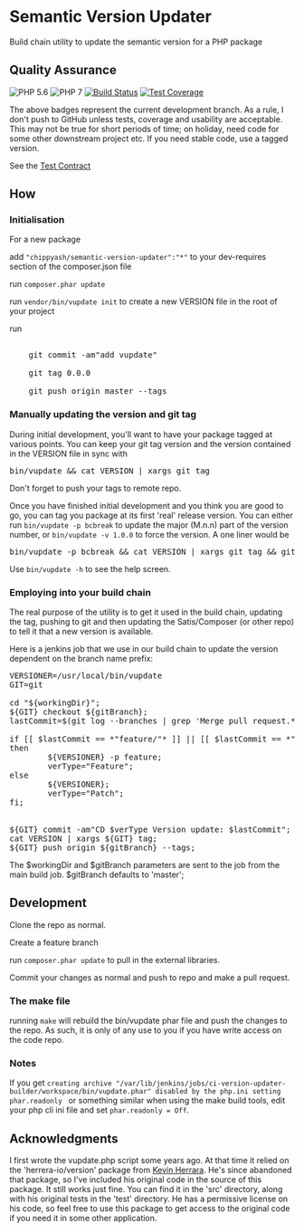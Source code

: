 # Semantic Version Updater

Build chain utility to update the semantic version for a PHP package
 
## Quality Assurance

![PHP 5.6](https://img.shields.io/badge/PHP-5.6-blue.svg)
![PHP 7](https://img.shields.io/badge/PHP-7-blue.svg)
[![Build Status](https://travis-ci.org/chippyash/semantic-version-updater.svg)](https://travis-ci.org/chippyash/semantic-version-updater)
[![Test Coverage](https://api.codeclimate.com/v1/badges/e2dad65c6556353dae4b/test_coverage)](https://codeclimate.com/github/chippyash/semantic-version-updater/test_coverage)

The above badges represent the current development branch.  As a rule, I don't push
 to GitHub unless tests, coverage and usability are acceptable.  This may not be
 true for short periods of time; on holiday, need code for some other downstream
 project etc.  If you need stable code, use a tagged version.
 
See the [Test Contract](https://github.com/chippyash/semantic-version-updater/blob/master/docs/Test-Contract.md)

## How

### Initialisation

For a new package

add `"chippyash/semantic-version-updater":"*"` to your dev-requires section of the composer.json file

run `composer.phar update`

run `vendor/bin/vupdate init` to create a new VERSION file in the root of your project

run

<pre>

    git commit -am"add vupdate"
    
    git tag 0.0.0
    
    git push origin master --tags
</pre>

### Manually updating the version and git tag

During initial development, you'll want to have your package tagged at various points.  You can keep your git tag version 
and the version contained in the VERSION file in sync with

<pre>
bin/vupdate && cat VERSION | xargs git tag
</pre>

Don't forget to push your tags to remote repo.

Once you have finished initial development and you think you are good to go, you can tag you package at its first 'real'
release version.  You can either run `bin/vupdate -p bcbreak` to update the major (M.n.n) part of the version number, or
`bin/vupdate -v 1.0.0` to force the version.  A one liner would be

<pre>
bin/vupdate -p bcbreak && cat VERSION | xargs git tag && git commit -am"First release" && git push origin master --tags
</pre>

Use `bin/vupdate -h` to see the help screen.

### Employing into your build chain

The real purpose of the utility is to get it used in the build chain, updating the tag, pushing to git and then
 updating the Satis/Composer (or other repo) to tell it that a new version is available.
 
Here is a jenkins job that we use in our build chain to update the version dependent
on the branch name prefix:

<pre>
VERSIONER=/usr/local/bin/vupdate
GIT=git

cd "${workingDir}";
${GIT} checkout ${gitBranch};
lastCommit=$(git log --branches | grep 'Merge pull request.* to master' | head -1)

if [[ $lastCommit == *"feature/"* ]] || [[ $lastCommit == *"release/"* ]]
then
        ${VERSIONER} -p feature;
        verType="Feature";
else
        ${VERSIONER};
        verType="Patch";
fi;


${GIT} commit -am"CD $verType Version update: $lastCommit";
cat VERSION | xargs ${GIT} tag;
${GIT} push origin ${gitBranch} --tags;
</pre>

The $workingDir and $gitBranch parameters are sent to the job from the main build
job.  $gitBranch defaults to 'master';

## Development

Clone the repo as normal.

Create a feature branch

run `composer.phar update` to pull in the external libraries.

Commit your changes as normal and push to repo and make a pull request.
 
### The make file

running `make` will rebuild the bin/vupdate phar file and push the changes to the repo.
As such, it is only of any use to you if you have write access on the code repo.

### Notes
If you get `creating archive "/var/lib/jenkins/jobs/ci-version-updater-builder/workspace/bin/vupdate.phar" disabled by the php.ini setting phar.readonly `
or something similar when using the make build tools, edit your php cli ini file and set `phar.readonly = Off`.

## Acknowledgments

I first wrote the vupdate.php script some years ago.  At that time it relied on the 
'herrera-io/version' package from [Kevin Herrara](https://packagist.org/users/kherge/).  He's since abandoned that package, so
I've included his original code in the source of this package.  It still works just fine.
You can find it in the 'src' directory, along with his original tests in the 'test'
directory.  He has a permissive license on his code, so feel free to use this package
to get access to the original code if you need it in some other application.
